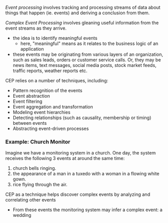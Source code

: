 
*Event processing* involves tracking and processing streams of data about things that happen (ie. events) and deriving a conclusion from them.

*Complex Event Processing* involves gleaning useful information from the event streams as they arrive.
- the idea is to identify meaningful events
  - here, "meaningful" means as it relates to the business logic of an application
- these events may be originating from various layers of an organization, such as sales leads, orders or customer service calls. Or, they may be news items, text messages, social media posts, stock market feeds, traffic reports, weather reports etc.

CEP relies on a number of techniques, including:
- Pattern recognition of the events
- Event abstraction
- Event filtering
- Event aggregation and transformation
- Modeling event hierarchies
- Detecting relationships (such as causality, membership or timing) between events
- Abstracting event-driven processes

### Example: Church Monitor
Imagine we have a monitoring system in a church. One day, the system receives the following 3 events at around the same time:
1. church bells ringing.
2. the appearance of a man in a tuxedo with a woman in a flowing white gown.
3. rice flying through the air.

CEP as a technique helps discover complex events by analyzing and correlating other events
- From these events the monitoring system may infer a complex event: a wedding
